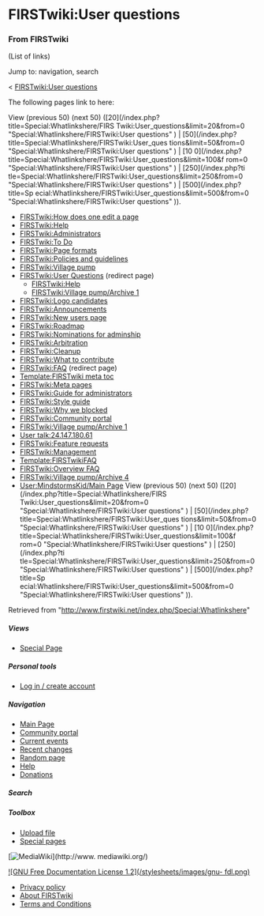 # FIRSTwiki:User questions

### From FIRSTwiki

(List of links)

Jump to: navigation, search

&lt; [FIRSTwiki:User
questions](/index.php?title=FIRSTwiki:User_questions&redirect=no
"FIRSTwiki:User questions" )  

The following pages link to here:

View (previous 50) (next 50) ([20](/index.php?title=Special:Whatlinkshere/FIRS
Twiki:User_questions&limit=20&from=0 "Special:Whatlinkshere/FIRSTwiki:User
questions" ) | [50](/index.php?title=Special:Whatlinkshere/FIRSTwiki:User_ques
tions&limit=50&from=0 "Special:Whatlinkshere/FIRSTwiki:User questions" ) | [10
0](/index.php?title=Special:Whatlinkshere/FIRSTwiki:User_questions&limit=100&f
rom=0 "Special:Whatlinkshere/FIRSTwiki:User questions" ) | [250](/index.php?ti
tle=Special:Whatlinkshere/FIRSTwiki:User_questions&limit=250&from=0
"Special:Whatlinkshere/FIRSTwiki:User questions" ) | [500](/index.php?title=Sp
ecial:Whatlinkshere/FIRSTwiki:User_questions&limit=500&from=0
"Special:Whatlinkshere/FIRSTwiki:User questions" )).

  * [FIRSTwiki:How does one edit a page](/index.php/FIRSTwiki:How_does_one_edit_a_page "FIRSTwiki:How does one edit a page" )
  * [FIRSTwiki:Help](/index.php/FIRSTwiki:Help "FIRSTwiki:Help" )
  * [FIRSTwiki:Administrators](/index.php/FIRSTwiki:Administrators "FIRSTwiki:Administrators" )
  * [FIRSTwiki:To Do](/index.php/FIRSTwiki:To_Do "FIRSTwiki:To Do" )
  * [FIRSTwiki:Page formats](/index.php/FIRSTwiki:Page_formats "FIRSTwiki:Page formats" )
  * [FIRSTwiki:Policies and guidelines](/index.php/FIRSTwiki:Policies_and_guidelines "FIRSTwiki:Policies and guidelines" )
  * [FIRSTwiki:Village pump](/index.php/FIRSTwiki:Village_pump "FIRSTwiki:Village pump" )
  * [FIRSTwiki:User Questions](/index.php?title=FIRSTwiki:User_Questions&redirect=no "FIRSTwiki:User Questions" ) (redirect page) 
    * [FIRSTwiki:Help](/index.php/FIRSTwiki:Help "FIRSTwiki:Help" )
    * [FIRSTwiki:Village pump/Archive 1](/index.php/FIRSTwiki:Village_pump/Archive_1 "FIRSTwiki:Village pump/Archive 1" )
  * [FIRSTwiki:Logo candidates](/index.php/FIRSTwiki:Logo_candidates "FIRSTwiki:Logo candidates" )
  * [FIRSTwiki:Announcements](/index.php/FIRSTwiki:Announcements "FIRSTwiki:Announcements" )
  * [FIRSTwiki:New users page](/index.php/FIRSTwiki:New_users_page "FIRSTwiki:New users page" )
  * [FIRSTwiki:Roadmap](/index.php/FIRSTwiki:Roadmap "FIRSTwiki:Roadmap" )
  * [FIRSTwiki:Nominations for adminship](/index.php/FIRSTwiki:Nominations_for_adminship "FIRSTwiki:Nominations for adminship" )
  * [FIRSTwiki:Arbitration](/index.php/FIRSTwiki:Arbitration "FIRSTwiki:Arbitration" )
  * [FIRSTwiki:Cleanup](/index.php/FIRSTwiki:Cleanup "FIRSTwiki:Cleanup" )
  * [FIRSTwiki:What to contribute](/index.php/FIRSTwiki:What_to_contribute "FIRSTwiki:What to contribute" )
  * [FIRSTwiki:FAQ](/index.php?title=FIRSTwiki:FAQ&redirect=no "FIRSTwiki:FAQ" ) (redirect page) 
  * [Template:FIRSTwiki meta toc](/index.php/Template:FIRSTwiki_meta_toc "Template:FIRSTwiki meta toc" )
  * [FIRSTwiki:Meta pages](/index.php/FIRSTwiki:Meta_pages "FIRSTwiki:Meta pages" )
  * [FIRSTwiki:Guide for administrators](/index.php/FIRSTwiki:Guide_for_administrators "FIRSTwiki:Guide for administrators" )
  * [FIRSTwiki:Style guide](/index.php/FIRSTwiki:Style_guide "FIRSTwiki:Style guide" )
  * [FIRSTwiki:Why we blocked](/index.php/FIRSTwiki:Why_we_blocked "FIRSTwiki:Why we blocked" )
  * [FIRSTwiki:Community portal](/index.php/FIRSTwiki:Community_portal "FIRSTwiki:Community portal" )
  * [FIRSTwiki:Village pump/Archive 1](/index.php/FIRSTwiki:Village_pump/Archive_1 "FIRSTwiki:Village pump/Archive 1" )
  * [User talk:24.147.180.61](/index.php/User_talk:24.147.180.61 "User talk:24.147.180.61" )
  * [FIRSTwiki:Feature requests](/index.php/FIRSTwiki:Feature_requests "FIRSTwiki:Feature requests" )
  * [FIRSTwiki:Management](/index.php/FIRSTwiki:Management "FIRSTwiki:Management" )
  * [Template:FIRSTwikiFAQ](/index.php/Template:FIRSTwikiFAQ "Template:FIRSTwikiFAQ" )
  * [FIRSTwiki:Overview FAQ](/index.php/FIRSTwiki:Overview_FAQ "FIRSTwiki:Overview FAQ" )
  * [FIRSTwiki:Village pump/Archive 4](/index.php/FIRSTwiki:Village_pump/Archive_4 "FIRSTwiki:Village pump/Archive 4" )
  * [User:MindstormsKid/Main Page](/index.php/User:MindstormsKid/Main_Page "User:MindstormsKid/Main Page" )
View (previous 50) (next 50) ([20](/index.php?title=Special:Whatlinkshere/FIRS
Twiki:User_questions&limit=20&from=0 "Special:Whatlinkshere/FIRSTwiki:User
questions" ) | [50](/index.php?title=Special:Whatlinkshere/FIRSTwiki:User_ques
tions&limit=50&from=0 "Special:Whatlinkshere/FIRSTwiki:User questions" ) | [10
0](/index.php?title=Special:Whatlinkshere/FIRSTwiki:User_questions&limit=100&f
rom=0 "Special:Whatlinkshere/FIRSTwiki:User questions" ) | [250](/index.php?ti
tle=Special:Whatlinkshere/FIRSTwiki:User_questions&limit=250&from=0
"Special:Whatlinkshere/FIRSTwiki:User questions" ) | [500](/index.php?title=Sp
ecial:Whatlinkshere/FIRSTwiki:User_questions&limit=500&from=0
"Special:Whatlinkshere/FIRSTwiki:User questions" )).

Retrieved from "<http://www.firstwiki.net/index.php/Special:Whatlinkshere>"

##### Views

  * [Special Page](/index.php/Special:Whatlinkshere/FIRSTwiki:User_questions)

##### Personal tools

  * [Log in / create account](/index.php?title=Special:Userlogin&returnto=Special:Whatlinkshere)

[](/index.php/Main_Page "Main Page" )

##### Navigation

  * [Main Page](/index.php/Main_Page)
  * [Community portal](/index.php/FIRSTwiki:Community_portal)
  * [Current events](/index.php/Current_events)
  * [Recent changes](/index.php/Special:Recentchanges)
  * [Random page](/index.php/Special:Random)
  * [Help](/index.php/Help:Contents)
  * [Donations](/index.php/FIRSTwiki:Site_support)

##### Search



##### Toolbox

  * [Upload file](/index.php/Special:Upload)
  * [Special pages](/index.php/Special:Specialpages)

[![MediaWiki](/skins/common/images/poweredby_mediawiki_88x31.png)](http://www.
mediawiki.org/)

[![GNU Free Documentation License 1.2](/stylesheets/images/gnu-
fdl.png)](http://www.gnu.org/copyleft/fdl.html)

  * [Privacy policy](/index.php/FIRSTwiki:Privacy_policy "FIRSTwiki:Privacy policy" )
  * [About FIRSTwiki](/index.php/FIRSTwiki:About "FIRSTwiki:About" )
  * [Terms and Conditions](/index.php/FIRSTwiki:Terms_and_conditions "FIRSTwiki:Terms and conditions" )

